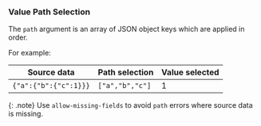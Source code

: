 ### Value Path Selection

The `path` argument is an array of JSON object keys which are applied in order.

For example:

| Source data | Path selection | Value selected |
|---|---|---|
| `{"a":{"b":{"c":1}}}` | `["a","b","c"]` | 1 |

{: .note}
Use `allow-missing-fields` to avoid `path` errors where source data is missing.
